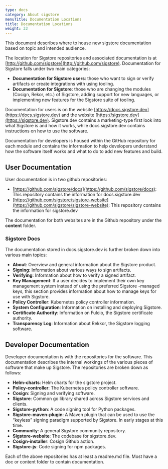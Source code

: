 ```yaml
---
type: docs
category: About sigstore
menuTitle: Documentation Locations
title: Documentation Locations
weight: 33
---
```


This document describes where to house new sigstore documentation based on topic and intended audience.  

The location for Sigstore repositories and associated documentation is at [http://github.com/sigstore](http://github.com/sigstore).  Documentation for Sigstore falls under two main categories:

- **Documentation for Sigstore users**: those who want to sign or verify artifacts or create integrations with using tooling.   
- **Documentation for Sigstore**: those who are changing the modules (Cosign, Rekor, etc.) of Sigstore, adding support for new languages, or implementing new features for the Sigstore suite of tooling. 

Documentation for users is on the website [https://docs.sigstore.dev](https://docs.sigstore.dev) and the website [https://sigstore.dev](https://sigstore.dev). Sigstore.dev contains a marketing-type first look into what Sigstore is and how it works, while docs.sigstore.dev contains instructions on how to use the software.

Documentation for developers is housed within the GitHub repository for each module and contains the information to help developers understand how the software itself works and what to do to add new features and build.

## User Documentation

User documentation is in two github repositories:

- [https://github.com/sigstore/docs](https://github.com/sigstore/docs): This repository contains the information for docs.sigstore.dev
- [https://github.com/sigstore/sigstore-website](https://github.com/sigstore/sigstore-website): This repository contains the information for sigstore.dev


The documentation for both websites are in the Github repository under the **content** folder.

### Sigstore Docs

The documentation stored in docs.sigstore.dev is further broken down into various main topics:

- **About**: Overview and general information about the Sigstore product.
- **Signing**: Information about various ways to sign artifacts.
- **Verifying**: Information about how to verify a signed artifact.
- **Key Management**: If a user decides to implement their own key management system instead of using the preferred Sigstore -managed keys, this section provides information about how to manage keys for use with Sigstore.
- **Policy Controller**: Kubernetes policy controller information.
- **System Configuration**: Information on installing and deploying Sigstore.
- **Certificate Authority**: Information on Fulcio, the Sigstore certificate authority.
- **Transparency Log**: Information about Rekkor, the Sigstore logging software.


## Developer Documentation

Developer documentation is with the repositories for the software. This documentation describes the internal workings of the various pieces of software that make up Sigstore.  The repositories are broken down as follows:

- **Helm-charts**: Helm charts for the sigstore project.
- **Policy-controller**: The Kubernetes policy controller software.
- **Cosign**: Signing and verifying software. 
- **Sigstore**: Common go library shared across Sigstore services and clients.
- **Sigstore-python**: A code signing tool for Python packages.  
- **Sigstore-maven-plugin**: A Maven plugin that can be used to use the “keyless” signing paradigm supported by Sigstore.  In early stages at this time.
- **Community**: A general Sigstore community repository.
- **Sigstore-website**: The codebase for sigstore.dev.
- **Cosign-installer**: Cosign Github action.
- **Sigstore-js**: Code signing for npm packages.

Each of the above repositories has at least a readme.md file.  Most have a doc or content folder to contain documentation.
